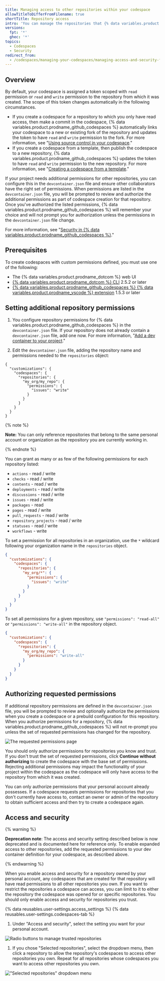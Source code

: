 ```yaml
---
title: Managing access to other repositories within your codespace
allowTitleToDifferFromFilename: true
shortTitle: Repository access
intro: 'You can manage the repositories that {% data variables.product.prodname_github_codespaces %} can access.'
versions:
  fpt: '*'
  ghec: '*'
topics:
  - Codespaces
  - Security
redirect_from:
  - /codespaces/managing-your-codespaces/managing-access-and-security-for-your-codespaces
---
```


## Overview

By default, your codespace is assigned a token scoped with `read` permission or `read` and `write` permission to the repository from which it was created. The scope of this token changes automatically in the following circumstances.
- If you create a codespace for a repository to which you only have read access, then make a commit in the codespace, {% data variables.product.prodname_github_codespaces %} automatically links your codespace to a new or existing fork of the repository and updates the token to have `read` and `write` permission to the fork. For more information, see "[Using source control in your codespace](/codespaces/developing-in-codespaces/using-source-control-in-your-codespace#about-automatic-forking)."
- If you create a codespace from a template, then publish the codespace to a new repository, {% data variables.product.prodname_github_codespaces %} updates the token to have `read` and `write` permission to the new repository. For more information, see "[Creating a codespace from a template](/codespaces/developing-in-codespaces/creating-a-codespace-from-a-template#publishing-to-a-repository-on-github)."

If your project needs additional permissions for other repositories, you can configure this in the `devcontainer.json` file and ensure other collaborators have the right set of permissions. When permissions are listed in the `devcontainer.json` file, you will be prompted to review and authorize the additional permissions as part of codespace creation for that repository. Once you've authorized the listed permissions, {% data variables.product.prodname_github_codespaces %} will remember your choice and will not prompt you for authorization unless the permissions in the `devcontainer.json` file change.

For more information, see "[Security in {% data variables.product.prodname_github_codespaces %}](/codespaces/codespaces-reference/security-in-github-codespaces#authentication)."

## Prerequisites

To create codespaces with custom permissions defined, you must use one of the following:
* The {% data variables.product.prodname_dotcom %} web UI
* [{% data variables.product.prodname_dotcom %} CLI](https://github.com/cli/cli/releases/latest) 2.5.2 or later
* [{% data variables.product.prodname_github_codespaces %} {% data variables.product.prodname_vscode %} extension](https://marketplace.visualstudio.com/items?itemName=GitHub.codespaces) 1.5.3 or later

## Setting additional repository permissions

1. You configure repository permissions for {% data variables.product.prodname_github_codespaces %} in the `devcontainer.json` file. If your repository does not already contain a `devcontainer.json` file, add one now. For more information, "[Add a dev container to your project](/codespaces/setting-up-your-project-for-codespaces/setting-up-your-project-for-codespaces)."

1. Edit the `devcontainer.json` file, adding the repository name and permissions needed to the `repositories` object:

  ```json{:copy}
  {
    "customizations": {
      "codespaces": {
        "repositories": {
          "my_org/my_repo": {
            "permissions": {
              "issues": "write"
            }
          }
        }
      }
    }
  }
  ```

  {% note %}

  **Note:** You can only reference repositories that belong to the same personal account or organization as the repository you are currently working in.

  {% endnote %}

  You can grant as many or as few of the following permissions for each repository listed:
   * `actions` - read / write
   * `checks` - read / write
   * `contents` - read / write
   * `deployments` - read / write
   * `discussions` - read / write
   * `issues` - read / write
   * `packages` - read
   * `pages` - read / write
   * `pull_requests` - read / write
   * `repository_projects` - read / write
   * `statuses` - read / write
   * `workflows` - write

  To set a permission for all repositories in an organization, use the `*` wildcard following your organization name in the `repositories` object.

  ```json
  {
    "customizations": {
      "codespaces": {
        "repositories": {
          "my_org/*": {
            "permissions": {
              "issues": "write"
            }
          }
        }
      }
    }
  }
  ```

  To set all permissions for a given repository, use `"permissions": "read-all"` or `"permissions": "write-all"` in the repository object.

  ```json
  {
    "customizations": {
      "codespaces": {
        "repositories": {
          "my_org/my_repo": {
            "permissions": "write-all"
          }
        }
      }
    }
  }
  ```

## Authorizing requested permissions

If additional repository permissions are defined in the `devcontainer.json` file, you will be prompted to review and optionally authorize the permissions when you create a codespace or a prebuild configuration for this repository. When you authorize permissions for a repository, {% data variables.product.prodname_github_codespaces %} will not re-prompt you unless the set of requested permissions has changed for the repository.

![The requested permissions page](/assets/images/help/codespaces/codespaces-accept-permissions.png)

You should only authorize permissions for repositories you know and trust. If you don't trust the set of requested permissions, click **Continue without authorizing** to create the codespace with the base set of permissions. Rejecting additional permissions may impact the functionality of your project within the codespace as the codespace will only have access to the repository from which it was created.

You can only authorize permissions that your personal account already possesses. If a codespace requests permissions for repositories that you don't currently have access to, contact an owner or admin of the repository to obtain sufficient access and then try to create a codespace again.

## Access and security

{% warning %}

**Deprecation note**: The access and security setting described below is now deprecated and is documented here for reference only. To enable expanded access to other repositories, add the requested permissions to your dev container definition for your codespace, as described above.

{% endwarning %}

When you enable access and security for a repository owned by your personal account, any codespaces that are created for that repository will have read permissions to all other repositories you own. If you want to restrict the repositories a codespace can access, you can limit to it to either the repository the codespace was opened for or specific repositories. You should only enable access and security for repositories you trust. 

{% data reusables.user-settings.access_settings %}
{% data reusables.user-settings.codespaces-tab %}
1. Under "Access and security", select the setting you want for your personal account.

  ![Radio buttons to manage trusted repositories](/assets/images/help/settings/codespaces-access-and-security-radio-buttons.png)

1. If you chose "Selected repositories", select the dropdown menu, then click a repository to allow the repository's codespaces to access other repositories you own. Repeat for all repositories whose codespaces you want to access other repositories you own.

  !["Selected repositories" dropdown menu](/assets/images/help/settings/codespaces-access-and-security-repository-drop-down.png)

